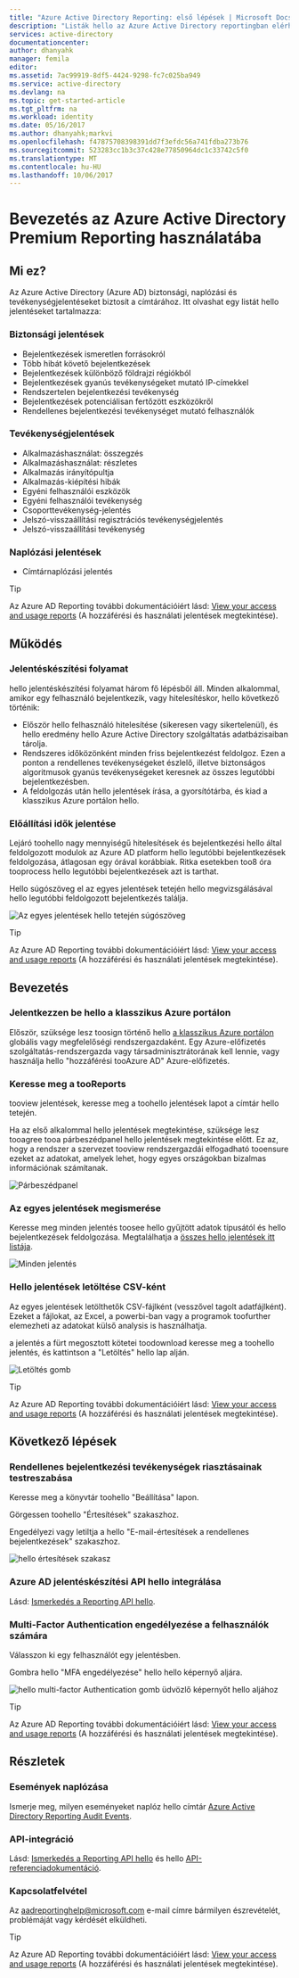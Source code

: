 ```yaml
---
title: "Azure Active Directory Reporting: első lépések | Microsoft Docs"
description: "Listák hello az Azure Active Directory reportingban elérhető különböző jelentéseket"
services: active-directory
documentationcenter: 
author: dhanyahk
manager: femila
editor: 
ms.assetid: 7ac99919-8df5-4424-9298-fc7c025ba949
ms.service: active-directory
ms.devlang: na
ms.topic: get-started-article
ms.tgt_pltfrm: na
ms.workload: identity
ms.date: 05/16/2017
ms.author: dhanyahk;markvi
ms.openlocfilehash: f47875708398391dd7f3efdc56a741fdba273b76
ms.sourcegitcommit: 523283cc1b3c37c428e77850964dc1c33742c5f0
ms.translationtype: MT
ms.contentlocale: hu-HU
ms.lasthandoff: 10/06/2017
---
```

# <a name="getting-started-with-azure-active-directory-reporting"></a>Bevezetés az Azure Active Directory Premium Reporting használatába
## <a name="what-it-is"></a>Mi ez?
Az Azure Active Directory (Azure AD) biztonsági, naplózási és tevékenységjelentéseket biztosít a címtárához. Itt olvashat egy listát hello jelentéseket tartalmazza:

### <a name="security-reports"></a>Biztonsági jelentések
* Bejelentkezések ismeretlen forrásokról
* Több hibát követő bejelentkezések
* Bejelentkezések különböző földrajzi régiókból
* Bejelentkezések gyanús tevékenységeket mutató IP-címekkel
* Rendszertelen bejelentkezési tevékenység
* Bejelentkezések potenciálisan fertőzött eszközökről
* Rendellenes bejelentkezési tevékenységet mutató felhasználók

### <a name="activity-reports"></a>Tevékenységjelentések
* Alkalmazáshasználat: összegzés
* Alkalmazáshasználat: részletes
* Alkalmazás irányítópultja
* Alkalmazás-kiépítési hibák
* Egyéni felhasználói eszközök
* Egyéni felhasználói tevékenység
* Csoporttevékenység-jelentés
* Jelszó-visszaállítási regisztrációs tevékenységjelentés
* Jelszó-visszaállítási tevékenység

### <a name="audit-reports"></a>Naplózási jelentések
* Címtárnaplózási jelentés

> [!TIP]
> Az Azure AD Reporting további dokumentációiért lásd: [View your access and usage reports](active-directory-view-access-usage-reports.md) (A hozzáférési és használati jelentések megtekintése).
> 
> 

## <a name="how-it-works"></a>Működés
### <a name="reporting-pipeline"></a>Jelentéskészítési folyamat
hello jelentéskészítési folyamat három fő lépésből áll. Minden alkalommal, amikor egy felhasználó bejelentkezik, vagy hitelesítéskor, hello következő történik:

* Először hello felhasználó hitelesítése (sikeresen vagy sikertelenül), és hello eredmény hello Azure Active Directory szolgáltatás adatbázisaiban tárolja.
* Rendszeres időközönként minden friss bejelentkezést feldolgoz. Ezen a ponton a rendellenes tevékenységeket észlelő, illetve biztonságos algoritmusok gyanús tevékenységeket keresnek az összes legutóbbi bejelentkezésben.
* A feldolgozás után hello jelentések írása, a gyorsítótárba, és kiad a klasszikus Azure portálon hello.

### <a name="report-generation-times"></a>Előállítási idők jelentése
Lejáró toohello nagy mennyiségű hitelesítések és bejelentkezési hello által feldolgozott modulok az Azure AD platform hello legutóbbi bejelentkezések feldolgozása, átlagosan egy órával korábbiak. Ritka esetekben too8 óra tooprocess hello legutóbbi bejelentkezések azt is tarthat.

Hello súgószöveg el az egyes jelentések tetején hello megvizsgálásával hello legutóbbi feldolgozott bejelentkezés találja.

![Az egyes jelentések hello tetején súgószöveg](./media/active-directory-reporting-getting-started/reportingWatermark.PNG)

> [!TIP]
> Az Azure AD Reporting további dokumentációiért lásd: [View your access and usage reports](active-directory-view-access-usage-reports.md) (A hozzáférési és használati jelentések megtekintése).
> 
> 

## <a name="getting-started"></a>Bevezetés
### <a name="sign-into-hello-azure-classic-portal"></a>Jelentkezzen be hello a klasszikus Azure portálon
Először, szüksége lesz toosign történő hello [a klasszikus Azure portálon](https://manage.windowsazure.com) globális vagy megfelelőségi rendszergazdaként. Egy Azure-előfizetés szolgáltatás-rendszergazda vagy társadminisztrátorának kell lennie, vagy használja hello "hozzáférési tooAzure AD" Azure-előfizetés.

### <a name="navigate-tooreports"></a>Keresse meg a tooReports
tooview jelentések, keresse meg a toohello jelentések lapot a címtár hello tetején.

Ha az első alkalommal hello jelentések megtekintése, szüksége lesz tooagree tooa párbeszédpanel hello jelentések megtekintése előtt. Ez az, hogy a rendszer a szervezet tooview rendszergazdái elfogadható tooensure ezeket az adatokat, amelyek lehet, hogy egyes országokban bizalmas információnak számítanak.

![Párbeszédpanel](./media/active-directory-reporting-getting-started/dialogBox.png)

### <a name="explore-each-report"></a>Az egyes jelentések megismerése
Keresse meg minden jelentés toosee hello gyűjtött adatok típusától és hello bejelentkezések feldolgozása. Megtalálhatja a [összes hello jelentések itt listája](active-directory-reporting-guide.md).

![Minden jelentés](./media/active-directory-reporting-getting-started/reportsMain.png)

### <a name="download-hello-reports-as-csv"></a>Hello jelentések letöltése CSV-ként
Az egyes jelentések letölthetők CSV-fájlként (vesszővel tagolt adatfájlként). Ezeket a fájlokat, az Excel, a powerbi-ban vagy a programok toofurther elemezheti az adatokat külső analysis is használhatja.

a jelentés a fürt megosztott kötetei toodownload keresse meg a toohello jelentés, és kattintson a "Letöltés" hello lap alján.

![Letöltés gomb](./media/active-directory-reporting-getting-started/downloadButton.png)

> [!TIP]
> Az Azure AD Reporting további dokumentációiért lásd: [View your access and usage reports](active-directory-view-access-usage-reports.md) (A hozzáférési és használati jelentések megtekintése).
> 
> 

## <a name="next-steps"></a>Következő lépések
### <a name="customize-alerts-for-anomalous-sign-in-activity"></a>Rendellenes bejelentkezési tevékenységek riasztásainak testreszabása
Keresse meg a könyvtár toohello "Beállítása" lapon.

Görgessen toohello "Értesítések" szakaszhoz.

Engedélyezi vagy letiltja a hello "E-mail-értesítések a rendellenes bejelentkezések" szakaszhoz.

![hello értesítések szakasz](./media/active-directory-reporting-getting-started/notificationsSection.png)

### <a name="integrate-with-hello-azure-ad-reporting-api"></a>Azure AD jelentéskészítési API hello integrálása
Lásd: [Ismerkedés a Reporting API hello](active-directory-reporting-api-getting-started.md).

### <a name="engage-multi-factor-authentication-on-users"></a>Multi-Factor Authentication engedélyezése a felhasználók számára
Válasszon ki egy felhasználót egy jelentésben.

Gombra hello "MFA engedélyezése" hello hello képernyő aljára.

![hello multi-factor Authentication gomb üdvözlő képernyőt hello aljához](./media/active-directory-reporting-getting-started/mfaButton.png)

> [!TIP]
> Az Azure AD Reporting további dokumentációiért lásd: [View your access and usage reports](active-directory-view-access-usage-reports.md) (A hozzáférési és használati jelentések megtekintése).
> 
> 

## <a name="learn-more"></a>Részletek
### <a name="audit-events"></a>Események naplózása
Ismerje meg, milyen eseményeket naplóz hello címtár [Azure Active Directory Reporting Audit Events](active-directory-reporting-audit-events.md).

### <a name="api-integration"></a>API-integráció
Lásd: [Ismerkedés a Reporting API hello](active-directory-reporting-api-getting-started.md) és hello [API-referenciadokumentáció](https://msdn.microsoft.com/library/azure/mt126081.aspx).

### <a name="get-in-touch"></a>Kapcsolatfelvétel
Az [aadreportinghelp@microsoft.com](mailto:aadreportinghelp@microsoft.com) e-mail címre bármilyen észrevételét, problémáját vagy kérdését elküldheti.

> [!TIP]
> Az Azure AD Reporting további dokumentációiért lásd: [View your access and usage reports](active-directory-view-access-usage-reports.md) (A hozzáférési és használati jelentések megtekintése).
> 
> 

